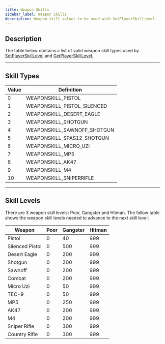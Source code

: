 ```yaml
---
title: Weapon Skills
sidebar_label: Weapon Skills
description: Weapon skill values to be used with SetPlayerSkillLevel.
---
```


## Description

The table below contains a list of valid weapon skill types used by [SetPlayerSkillLevel](../functions/SetPlayerSkillLevel) and [GetPlayerSkillLevel](../functions/GetPlayerSkillLevel).

---

## Skill Types

| Value | Definition                  |
| ----- | --------------------------- |
| 0     | WEAPONSKILL_PISTOL          |
| 1     | WEAPONSKILL_PISTOL_SILENCED |
| 2     | WEAPONSKILL_DESERT_EAGLE    |
| 3     | WEAPONSKILL_SHOTGUN         |
| 4     | WEAPONSKILL_SAWNOFF_SHOTGUN |
| 5     | WEAPONSKILL_SPAS12_SHOTGUN  |
| 6     | WEAPONSKILL_MICRO_UZI       |
| 7     | WEAPONSKILL_MP5             |
| 8     | WEAPONSKILL_AK47            |
| 9     | WEAPONSKILL_M4              |
| 10    | WEAPONSKILL_SNIPERRIFLE     |

---

## Skill Levels

There are 3 weapon skill levels: Poor, Gangster and Hitman. The follow table shows the weapon skill levels needed to advance to the next skill level:

| Weapon          | Poor | Gangster | Hitman |
| --------------- | ---- | -------- | ------ |
| Pistol          | 0    | 40       | 999    |
| Slienced Pistol | 0    | 500      | 999    |
| Desert Eagle    | 0    | 200      | 999    |
| Shotgun         | 0    | 200      | 999    |
| Sawnoff         | 0    | 200      | 999    |
| Combat          | 0    | 200      | 999    |
| Micro Uzi       | 0    | 50       | 999    |
| TEC-9           | 0    | 50       | 999    |
| MP5             | 0    | 250      | 999    |
| AK47            | 0    | 200      | 999    |
| M4              | 0    | 200      | 999    |
| Sniper Rifle    | 0    | 300      | 999    |
| Country Rifle   | 0    | 300      | 999    |
